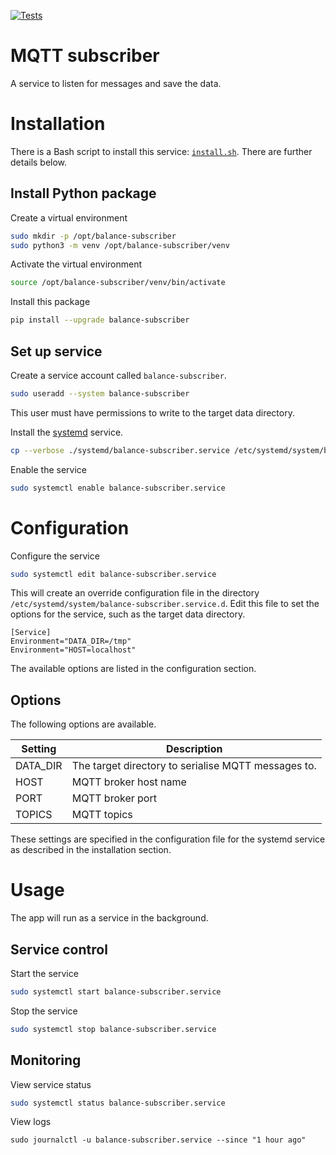 [![Tests](https://github.com/IoT-balance-project/balance-mqtt-subscriber/actions/workflows/test.yaml/badge.svg)](https://github.com/IoT-balance-project/balance-mqtt-subscriber/actions/workflows/test.yaml)

# MQTT subscriber

A service to listen for messages and save the data.

# Installation

There is a Bash script to install this service: [`install.sh`](install.sh).
There are further details below.

## Install Python package

Create a virtual environment

```bash
sudo mkdir -p /opt/balance-subscriber
sudo python3 -m venv /opt/balance-subscriber/venv
```

Activate the virtual environment

```bash
source /opt/balance-subscriber/venv/bin/activate
```

Install this package

```bash
pip install --upgrade balance-subscriber
```

## Set up service

Create a service account called `balance-subscriber`.

```bash
sudo useradd --system balance-subscriber
```

This user must have permissions to write to the target data directory.

Install the [systemd](https://systemd.io/) service.

```bash
cp --verbose ./systemd/balance-subscriber.service /etc/systemd/system/balance-subscriber.service
```

Enable the service

```bash
sudo systemctl enable balance-subscriber.service
```

# Configuration

Configure the service

```bash
sudo systemctl edit balance-subscriber.service
```

This will create an override configuration file in the directory `/etc/systemd/system/balance-subscriber.service.d`.
Edit this file to set the options for the service, such as the target data directory.

```unit file (systemd)
[Service]
Environment="DATA_DIR=/tmp"
Environment="HOST=localhost"
```

The available options are listed in the configuration section.

## Options

The following options are available.

| Setting  | Description                                         |
|----------|-----------------------------------------------------|
| DATA_DIR | The target directory to serialise MQTT messages to. |
| HOST     | MQTT broker host name                               |
| PORT     | MQTT broker port                                    |
| TOPICS   | MQTT topics                                         |

These settings are specified in the configuration file for the systemd service as described in the installation section.

# Usage

The app will run as a service in the background.

## Service control

Start the service

```bash
sudo systemctl start balance-subscriber.service
```

Stop the service

```bash
sudo systemctl stop balance-subscriber.service
```

## Monitoring

View service status

```bash
sudo systemctl status balance-subscriber.service
```

View logs

```
sudo journalctl -u balance-subscriber.service --since "1 hour ago"
```
